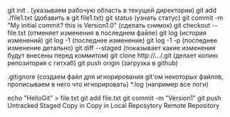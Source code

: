 git init . (указываем рабочую область в текущей директории)
git add ./file1.txt (добавить в git file1.txt)
git status (узнать статус)
git commit -m "My initial commit? this is Version1.0" (сделать снимок)
git checkout -- file.txt (отменяет изменения в последнем файле)
git log (история изменений)
git log -1 (последнее изменение)
git log -1 -p (последнее изменение детально)
git diff --staged (показывает какие изменения будут внесены перед коммитом)
git clone http://.../.git (делает копию репозитория с гитхаб)
git push origin (загрузка в github)


.gitignore (создаем файл для игнорирования git'ом некоторых файлов, прописываем в него что игнорировать)
*.log (например все логи)


 echo "HelloGit" > file.txt 		git add file.txt		git commit -m "Version1"		git push
       	 Untracked			     Staged				Copy in 			 Copy in
									    Local Reposytory		     Remote Repository

